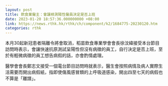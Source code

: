 ```yaml
---
layout: post
title: 飲食業僱主：會讓檢測陽性僱員決定是否上班
date: 2023-01-20 18:57:36.000000000 +08:00
link: https://news.rthk.hk/rthk/ch/component/k2/1684775-20230120.htm
categories: rthk
---
```


本月30起新冠患者隔離令將會取消，稻苗飲食專業學會會長徐汶緯接受本台節目訪問時表示，會讓快速抗原測試呈陽性但沒有病徵的員工，自行決定是否上班，至於有輕微病徵的員工想告病假的話，亦會酌情處理。

醫學會會長鄭志文接受一個電台節目訪問時就表示，醫生會按照病情及病人實際生活需要而開出病假紙，指即使傷風感冒類的上呼吸道感染，開出四至七天的病假也不算是「離譜」。
